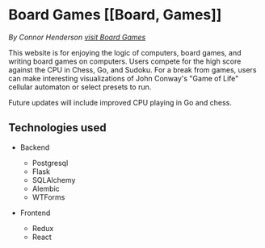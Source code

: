 # Board Games [[Board, Games]]

_By Connor Henderson_ [_visit Board Games_](link)

This website is for enjoying the logic of computers, board games, and writing board games on computers. Users compete for the high score against the CPU in Chess, Go, and Sudoku. For a break from games, users can make interesting visualizations of John Conway's "Game of Life" cellular automaton or select presets to run.

Future updates will include improved CPU playing in Go and chess.

## Technologies used

- Backend

  - Postgresql
  - Flask
  - SQLAlchemy
  - Alembic
  - WTForms

- Frontend
  - Redux
  - React
